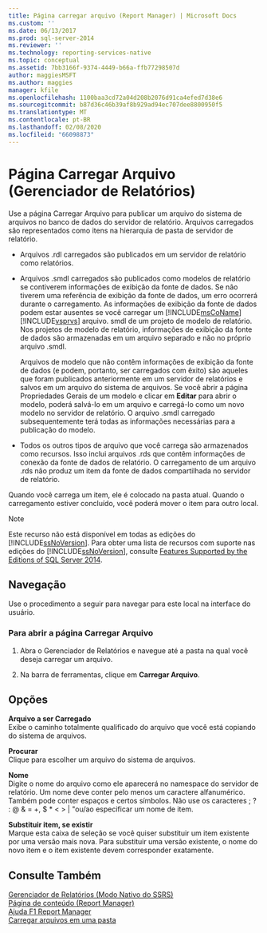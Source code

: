 ```yaml
---
title: Página carregar arquivo (Report Manager) | Microsoft Docs
ms.custom: ''
ms.date: 06/13/2017
ms.prod: sql-server-2014
ms.reviewer: ''
ms.technology: reporting-services-native
ms.topic: conceptual
ms.assetid: 7bb3166f-9374-4449-b66a-ffb77298507d
author: maggiesMSFT
ms.author: maggies
manager: kfile
ms.openlocfilehash: 1100baa3cd72a04d208b2076d91ca4efed7d38e6
ms.sourcegitcommit: b87d36c46b39af8b929ad94ec707dee8800950f5
ms.translationtype: MT
ms.contentlocale: pt-BR
ms.lasthandoff: 02/08/2020
ms.locfileid: "66098873"
---
```

# <a name="upload-file-page-report-manager"></a>Página Carregar Arquivo (Gerenciador de Relatórios)
  Use a página Carregar Arquivo para publicar um arquivo do sistema de arquivos no banco de dados do servidor de relatório. Arquivos carregados são representados como itens na hierarquia de pasta de servidor de relatório.  
  
-   Arquivos .rdl carregados são publicados em um servidor de relatório como relatórios.  
  
-   Arquivos .smdl carregados são publicados como modelos de relatório se contiverem informações de exibição da fonte de dados. Se não tiverem uma referência de exibição da fonte de dados, um erro ocorrerá durante o carregamento. As informações de exibição da fonte de dados podem estar ausentes se você carregar um [!INCLUDE[msCoName](../includes/msconame-md.md)] [!INCLUDE[vsprvs](../includes/vsprvs-md.md)] arquivo. smdl de um projeto de modelo de relatório. Nos projetos de modelo de relatório, informações de exibição da fonte de dados são armazenadas em um arquivo separado e não no próprio arquivo .smdl.  
  
     Arquivos de modelo que não contêm informações de exibição da fonte de dados (e podem, portanto, ser carregados com êxito) são aqueles que foram publicados anteriormente em um servidor de relatórios e salvos em um arquivo do sistema de arquivos. Se você abrir a página Propriedades Gerais de um modelo e clicar em **Editar** para abrir o modelo, poderá salvá-lo em um arquivo e carregá-lo como um novo modelo no servidor de relatório. O arquivo .smdl carregado subsequentemente terá todas as informações necessárias para a publicação do modelo.  
  
-   Todos os outros tipos de arquivo que você carrega são armazenados como recursos. Isso inclui arquivos .rds que contêm informações de conexão da fonte de dados de relatório. O carregamento de um arquivo .rds não produz um item da fonte de dados compartilhada no servidor de relatório.  
  
 Quando você carrega um item, ele é colocado na pasta atual. Quando o carregamento estiver concluído, você poderá mover o item para outro local.  
  
> [!NOTE]  
>  Este recurso não está disponível em todas as edições do [!INCLUDE[ssNoVersion](../includes/ssnoversion-md.md)]. Para obter uma lista de recursos com suporte nas edições do [!INCLUDE[ssNoVersion](../includes/ssnoversion-md.md)], consulte [Features Supported by the Editions of SQL Server 2014](../../2014/getting-started/features-supported-by-the-editions-of-sql-server-2014.md).  
  
## <a name="navigation"></a>Navegação  
 Use o procedimento a seguir para navegar para este local na interface do usuário.  
  
### <a name="to-open-the-upload-file-page"></a>Para abrir a página Carregar Arquivo  
  
1.  Abra o Gerenciador de Relatórios e navegue até a pasta na qual você deseja carregar um arquivo.  
  
2.  Na barra de ferramentas, clique em **Carregar Arquivo**.  
  
## <a name="options"></a>Opções  
 **Arquivo a ser Carregado**  
 Exibe o caminho totalmente qualificado do arquivo que você está copiando do sistema de arquivos.  
  
 **Procurar**  
 Clique para escolher um arquivo do sistema de arquivos.  
  
 **Nome**  
 Digite o nome do arquivo como ele aparecerá no namespace do servidor de relatório. Um nome deve conter pelo menos um caractere alfanumérico. Também pode conter espaços e certos símbolos. Não use os caracteres ; ? : \@ & = +, $ * \< > | "ou/ao especificar um nome de item.  
  
 **Substituir item, se existir**  
 Marque esta caixa de seleção se você quiser substituir um item existente por uma versão mais nova. Para substituir uma versão existente, o nome do novo item e o item existente devem corresponder exatamente.  
  
## <a name="see-also"></a>Consulte Também  
 [Gerenciador de Relatórios &#40;Modo Nativo do SSRS&#41;](../../2014/reporting-services/report-manager-ssrs-native-mode.md)   
 [Página de conteúdo &#40;Report Manager&#41;](../../2014/reporting-services/contents-page-report-manager.md)   
 [Ajuda F1 Report Manager](../../2014/reporting-services/report-manager-f1-help.md)   
 [Carregar arquivos em uma pasta](report-server/upload-files-to-a-folder.md)  
  
  
